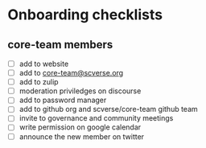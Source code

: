 # Onboarding checklists

## core-team members

- [ ] add to website
- [ ] add to core-team@scverse.org
- [ ] add to zulip
- [ ] moderation priviledges on discourse
- [ ] add to password manager
- [ ] add to github org and scverse/core-team github team
- [ ] invite to governance and community meetings
- [ ] write permission on google calendar
- [ ] announce the new member on twitter
